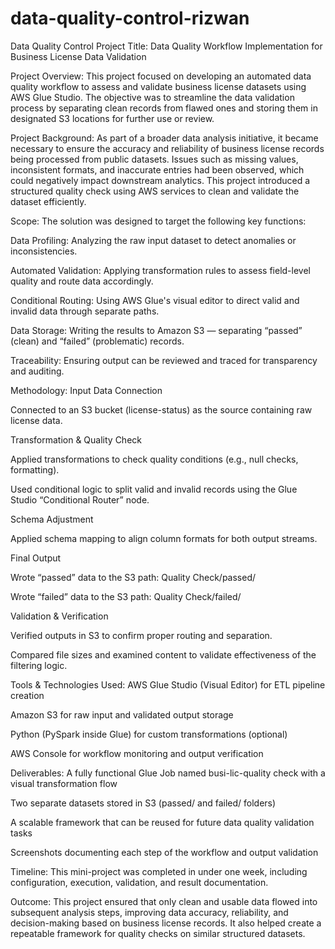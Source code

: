 # data-quality-control-rizwan
Data Quality Control
Project Title: Data Quality Workflow Implementation for Business License Data Validation

Project Overview:
This project focused on developing an automated data quality workflow to assess and validate business license datasets using AWS Glue Studio. The objective was to streamline the data validation process by separating clean records from flawed ones and storing them in designated S3 locations for further use or review.

Project Background:
As part of a broader data analysis initiative, it became necessary to ensure the accuracy and reliability of business license records being processed from public datasets. Issues such as missing values, inconsistent formats, and inaccurate entries had been observed, which could negatively impact downstream analytics. This project introduced a structured quality check using AWS services to clean and validate the dataset efficiently.

Scope:
The solution was designed to target the following key functions:

Data Profiling: Analyzing the raw input dataset to detect anomalies or inconsistencies.

Automated Validation: Applying transformation rules to assess field-level quality and route data accordingly.

Conditional Routing: Using AWS Glue's visual editor to direct valid and invalid data through separate paths.

Data Storage: Writing the results to Amazon S3 — separating “passed” (clean) and “failed” (problematic) records.

Traceability: Ensuring output can be reviewed and traced for transparency and auditing.

Methodology:
Input Data Connection

Connected to an S3 bucket (license-status) as the source containing raw license data.

Transformation & Quality Check

Applied transformations to check quality conditions (e.g., null checks, formatting).

Used conditional logic to split valid and invalid records using the Glue Studio “Conditional Router” node.

Schema Adjustment

Applied schema mapping to align column formats for both output streams.

Final Output

Wrote “passed” data to the S3 path: Quality Check/passed/

Wrote “failed” data to the S3 path: Quality Check/failed/

Validation & Verification

Verified outputs in S3 to confirm proper routing and separation.

Compared file sizes and examined content to validate effectiveness of the filtering logic.

Tools & Technologies Used:
AWS Glue Studio (Visual Editor) for ETL pipeline creation

Amazon S3 for raw input and validated output storage

Python (PySpark inside Glue) for custom transformations (optional)

AWS Console for workflow monitoring and output verification

Deliverables:
A fully functional Glue Job named busi-lic-quality check with a visual transformation flow

Two separate datasets stored in S3 (passed/ and failed/ folders)

A scalable framework that can be reused for future data quality validation tasks

Screenshots documenting each step of the workflow and output validation

Timeline:
This mini-project was completed in under one week, including configuration, execution, validation, and result documentation.

Outcome:
This project ensured that only clean and usable data flowed into subsequent analysis steps, improving data accuracy, reliability, and decision-making based on business license records. It also helped create a repeatable framework for quality checks on similar structured datasets.
